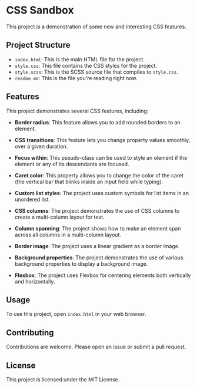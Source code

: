 # CSS Sandbox

This project is a demonstration of some new and interesting CSS features.

## Project Structure

- `index.html`: This is the main HTML file for the project.
- `style.css`: This file contains the CSS styles for the project.
- `style.scss`: This is the SCSS source file that compiles to `style.css`.
- `readme.md`: This is the file you're reading right now.

## Features

This project demonstrates several CSS features, including:

- **Border radius**: This feature allows you to add rounded borders to an element.

- **CSS transitions**: This feature lets you change property values smoothly, over a given duration.

- **Focus within**: This pseudo-class can be used to style an element if the element or any of its descendants are focused.

- **Caret color**: This property allows you to change the color of the caret (the vertical bar that blinks inside an input field while typing).

- **Custom list styles**: The project uses custom symbols for list items in an unordered list.

- **CSS columns**: The project demonstrates the use of CSS columns to create a multi-column layout for text.

- **Column spanning**: The project shows how to make an element span across all columns in a multi-column layout.

- **Border image**: The project uses a linear gradient as a border image.

- **Background properties**: The project demonstrates the use of various background properties to display a background image.

- **Flexbox**: The project uses Flexbox for centering elements both vertically and horizontally.

## Usage

To use this project, open `index.html` in your web browser.

## Contributing

Contributions are welcome. Please open an issue or submit a pull request.

## License

This project is licensed under the MIT License.
